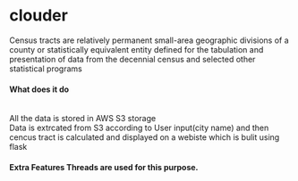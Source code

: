 # clouder

Census tracts are relatively permanent small-area geographic divisions of a
county or statistically equivalent entity defined for the tabulation and
presentation of data from the decennial census and selected other statistical
programs 

<h4>What does it do</h4><br>
All the data is stored in AWS S3 storage <br>
Data is extrcated from S3 according to User input(city name) and then cencus tract is calculated 
and displayed on a webiste which is bulit using flask 

<h4>Extra Features<h4?
parallel processing is done to handle requests by users.<br>
Threads are used for this purpose.
